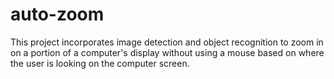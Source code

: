 # auto-zoom
This project incorporates image detection and object recognition to zoom in on a portion of a computer's display without using a mouse based on where the user is looking on the computer screen.
